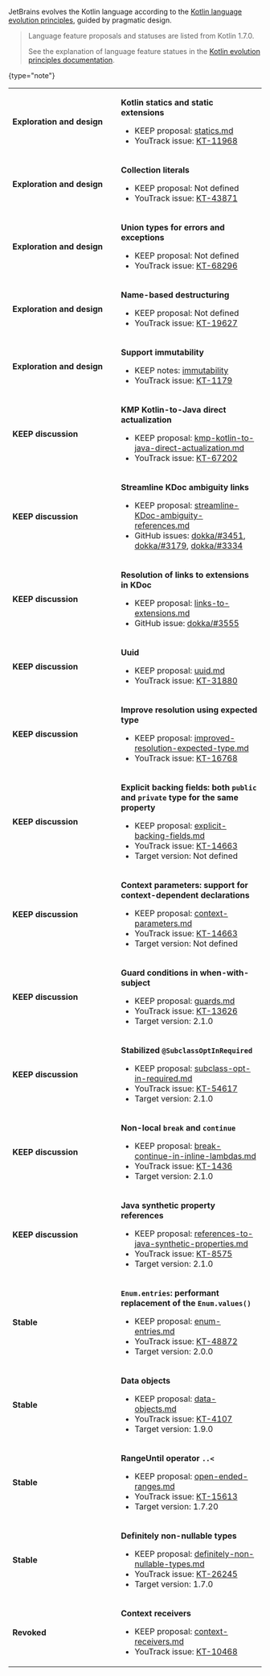 [//]: # (title: Kotlin language features and proposals)
[//]: # (description: Learn about the lifecycle of Kotlin features. 
The page contains the full list of Kotlin language features and design proposals.)

JetBrains evolves the Kotlin language according to the [Kotlin language evolution principles](kotlin-evolution-principles.md),
guided by pragmatic design.

> Language feature proposals and statuses are listed from Kotlin 1.7.0. 
> 
> See the explanation of language feature statues in the 
> [Kotlin evolution principles documentation](kotlin-evolution-principles.md#pre-stable-features).
> 
{type="note"}

<tabs>
<tab id="all-proposals" title="All">

<!-- <include include-id="all-proposals" src="all-proposals.xml"/> -->

<chunk id="source">
<table header-style="left">

<!-- EXPLORATION AND DESIGN BLOCK -->

<tr filter="exploration-and-design">
<td width="200">

**Exploration and design**

</td>
<td>

**Kotlin statics and static extensions**

* KEEP proposal: [statics.md](https://github.com/Kotlin/KEEP/blob/statics/proposals/statics.md)
* YouTrack issue: [KT-11968](https://youtrack.jetbrains.com/issue/KT-11968)

</td>
</tr>

<tr filter="exploration-and-design">
<td>

**Exploration and design**

</td>
<td>

**Collection literals**

* KEEP proposal: Not defined
* YouTrack issue: [KT-43871](https://youtrack.jetbrains.com/issue/KT-43871)

</td>
</tr>

<tr filter="exploration-and-design">
<td>

**Exploration and design**

</td>
<td>

**Union types for errors and exceptions**

* KEEP proposal: Not defined
* YouTrack issue: [KT-68296](https://youtrack.jetbrains.com/issue/KT-68296)

</td>
</tr>

<tr filter="exploration-and-design">
<td>

**Exploration and design**

</td>
<td>

**Name-based destructuring**

* KEEP proposal: Not defined
* YouTrack issue: [KT-19627](https://youtrack.jetbrains.com/issue/KT-19627)

</td>
</tr>

<tr filter="exploration-and-design">
<td>

**Exploration and design**

</td>
<td>

**Support immutability**

* KEEP notes: [immutability](https://github.com/Kotlin/KEEP/blob/master/notes/value-classes.md#immutability-and-value-classes)
* YouTrack issue: [KT-1179](https://youtrack.jetbrains.com/issue/KT-1179)

</td>
</tr>

<!-- END OF EXPLORATION AND DESIGN BLOCK -->

<!-- KEEP DISCUSSION BLOCK -->

<tr filter="keep">
<td width="200">

**KEEP discussion**

</td>
<td>

**KMP Kotlin-to-Java direct actualization**

* KEEP proposal: [kmp-kotlin-to-java-direct-actualization.md](https://github.com/Kotlin/KEEP/blob/kotlin-to-java-direct-actualization/proposals/kmp-kotlin-to-java-direct-actualization.md)
* YouTrack issue: [KT-67202](https://youtrack.jetbrains.com/issue/KT-67202)

</td>
</tr>

<tr filter="keep">
<td>

**KEEP discussion**

</td>
<td>

**Streamline KDoc ambiguity links**

* KEEP proposal: [streamline-KDoc-ambiguity-references.md](https://github.com/Kotlin/KEEP/blob/kdoc/Streamline-KDoc-ambiguity-references/proposals/kdoc/streamline-KDoc-ambiguity-references.md)
* GitHub issues: [dokka/#3451](https://github.com/Kotlin/dokka/issues/3451), [dokka/#3179](https://github.com/Kotlin/dokka/issues/3179), [dokka/#3334](https://github.com/Kotlin/dokka/issues/3334)

</td>
</tr>

<tr filter="keep">
<td>

**KEEP discussion**

</td>
<td>

**Resolution of links to extensions in KDoc**

* KEEP proposal: [links-to-extensions.md](https://github.com/Kotlin/KEEP/blob/kdoc/extension-links/proposals/kdoc/links-to-extensions.md)
* GitHub issue: [dokka/#3555](https://github.com/Kotlin/dokka/issues/3555)

</td>
</tr>

<tr filter="keep">
<td>

**KEEP discussion**

</td>
<td>

**Uuid**

* KEEP proposal: [uuid.md](https://github.com/Kotlin/KEEP/blob/uuid/proposals/stdlib/uuid.md)
* YouTrack issue: [KT-31880](https://youtrack.jetbrains.com/issue/KT-31880)

</td>
</tr>

<tr filter="keep">
<td>

**KEEP discussion**

</td>
<td>

**Improve resolution using expected type**

* KEEP proposal: [improved-resolution-expected-type.md](https://github.com/Kotlin/KEEP/blob/improved-resolution-expected-type/proposals/improved-resolution-expected-type.md)
* YouTrack issue: [KT-16768](https://youtrack.jetbrains.com/issue/KT-16768)

</td>
</tr>

<tr filter="keep">
<td>

**KEEP discussion**

</td>
<td>

**Explicit backing fields: both `public` and `private` type for the same property**

* KEEP proposal: [explicit-backing-fields.md](https://github.com/Kotlin/KEEP/blob/explicit-backing-fields-re/proposals/explicit-backing-fields.md)
* YouTrack issue: [KT-14663](https://youtrack.jetbrains.com/issue/KT-14663)
* Target version: Not defined

</td>
</tr>

<tr filter="keep">
<td>

**KEEP discussion**

</td>
<td>

**Context parameters: support for context-dependent declarations**

* KEEP proposal: [context-parameters.md](https://github.com/Kotlin/KEEP/blob/context-parameters/proposals/context-parameters.md)
* YouTrack issue: [KT-14663](https://youtrack.jetbrains.com/issue/KT-10468)
* Target version: Not defined

</td>
</tr>

<tr filter="keep">
<td>

**KEEP discussion**

</td>
<td>

**Guard conditions in when-with-subject**

* KEEP proposal: [guards.md](https://github.com/Kotlin/KEEP/blob/guards/proposals/guards.md)
* YouTrack issue: [KT-13626](https://youtrack.jetbrains.com/issue/KT-13626)
* Target version: 2.1.0

</td>
</tr>

<tr filter="keep">
<td>

**KEEP discussion**

</td>
<td>

**Stabilized `@SubclassOptInRequired`**

* KEEP proposal: [subclass-opt-in-required.md](https://github.com/Kotlin/KEEP/blob/master/proposals/subclass-opt-in-required.md)
* YouTrack issue: [KT-54617](https://youtrack.jetbrains.com/issue/KT-54617)
* Target version: 2.1.0

</td>
</tr>
<tr filter="keep">
<td>

**KEEP discussion**

</td>
<td>

**Non-local `break` and `continue`**

* KEEP proposal: [break-continue-in-inline-lambdas.md](https://github.com/Kotlin/KEEP/blob/master/proposals/break-continue-in-inline-lambdas.md)
* YouTrack issue: [KT-1436](https://youtrack.jetbrains.com/issue/KT-1436)
* Target version: 2.1.0

</td>
</tr>

<tr filter="keep">
<td>

**KEEP discussion**

</td>
<td>

**Java synthetic property references**

* KEEP proposal: [references-to-java-synthetic-properties.md](https://github.com/Kotlin/KEEP/blob/master/proposals/references-to-java-synthetic-properties.md)
* YouTrack issue: [KT-8575](https://youtrack.jetbrains.com/issue/KT-8575)
* Target version: 2.1.0

</td>
</tr>

<!-- END OF KEEP DISCUSSION BLOCK -->

<!-- IN PREVIEW BLOCK -->

<!-- the first td element should have the width="200" attribute -->

<!-- END OF IN PREVIEW BLOCK -->

<!-- STABLE BLOCK -->

<tr filter="stable">
<td width="200">

**Stable**

</td>
<td>

**`Enum.entries`: performant replacement of the `Enum.values()`**

* KEEP proposal: [enum-entries.md](https://github.com/Kotlin/KEEP/blob/master/proposals/enum-entries.md)
* YouTrack issue: [KT-48872](https://youtrack.jetbrains.com/issue/KT-48872)
* Target version: 2.0.0

</td>
</tr>

<tr filter="stable">
<td>

**Stable**

</td>
<td>

**Data objects**

* KEEP proposal: [data-objects.md](https://github.com/Kotlin/KEEP/blob/master/proposals/data-objects.md)
* YouTrack issue: [KT-4107](https://youtrack.jetbrains.com/issue/KT-4107)
* Target version: 1.9.0

</td>
</tr>

<tr filter="stable">
<td>

**Stable**

</td>
<td>

**RangeUntil operator `..<`**

* KEEP proposal: [open-ended-ranges.md](https://github.com/kotlin/KEEP/blob/open-ended-ranges/proposals/open-ended-ranges.md)
* YouTrack issue: [KT-15613](https://youtrack.jetbrains.com/issue/KT-15613)
* Target version: 1.7.20

</td>
</tr>

<tr filter="stable">
<td>

**Stable**

</td>
<td>

**Definitely non-nullable types**

* KEEP proposal: [definitely-non-nullable-types.md](https://github.com/Kotlin/KEEP/blob/master/proposals/definitely-non-nullable-types.md)
* YouTrack issue: [KT-26245](https://youtrack.jetbrains.com/issue/KT-26245)
* Target version: 1.7.0

</td>
</tr>

<!-- END OF STABLE BLOCK -->

<!-- REVOKED BLOCK -->

<tr filter="revoked">
<td width="200">

**Revoked**

</td>
<td>

**Context receivers**

* KEEP proposal: [context-receivers.md](https://github.com/Kotlin/KEEP/blob/master/proposals/context-receivers.md)
* YouTrack issue: [KT-10468](https://youtrack.jetbrains.com/issue/KT-10468)

</td>
</tr>

</table>
</chunk>

<!-- END OF REVOKED BLOCK -->

</tab>

<tab id="exploration-and-design" title="Exploration and design">

<include include-id="source" use-filter="empty,exploration-and-design" src="kotlin-language-features-and-proposals.md"/>

</tab>

<tab id="keep-preparation" title="KEEP discussion">

<include include-id="source" use-filter="empty,keep" src="kotlin-language-features-and-proposals.md"/>

</tab>

<tab id="in-preview" title="In preview">

<include include-id="source" use-filter="empty,in-preview" src="kotlin-language-features-and-proposals.md"/>

</tab>

<tab id="stable" title="Stable">

<include include-id="source" use-filter="empty,stable" src="kotlin-language-features-and-proposals.md"/>

</tab>

<tab id="revoked" title="Revoked">

<include include-id="source" use-filter="empty,revoked" src="kotlin-language-features-and-proposals.md"/>

</tab>
</tabs>